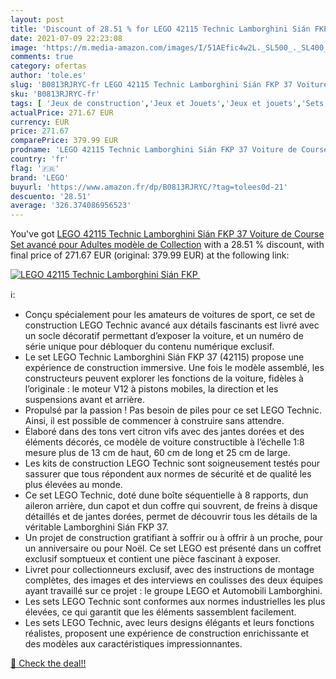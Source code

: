 ```yaml
---
layout: post
title: 'Discount of 28.51 % for LEGO 42115 Technic Lamborghini Sián FKP '
date: 2021-07-09 22:23:08
image: 'https://m.media-amazon.com/images/I/51AEfic4w2L._SL500_._SL400_.jpg'
comments: true
category: ofertas
author: 'tole.es'
slug: 'B0813RJRYC-fr LEGO 42115 Technic Lamborghini Sián FKP 37 Voiture de...'
sku: 'B0813RJRYC-fr'
tags: [ 'Jeux de construction','Jeux et Jouets','Jeux et jouets','Sets de jeux de construction','lego', ]
actualPrice: 271.67 EUR
currency: EUR
price: 271.67
comparePrice: 379.99 EUR
prodname: 'LEGO 42115 Technic Lamborghini Sián FKP 37 Voiture de Course  Set avancé pour Adultes  modèle de Collection'
country: 'fr'
flag: '🇫🇷'
brand: 'LEGO'
buyurl: 'https://www.amazon.fr/dp/B0813RJRYC/?tag=tolees0d-21'
descuento: '28.51'
average: '326.374086956523'
---
```


You've got [LEGO 42115 Technic Lamborghini Sián FKP 37 Voiture de Course  Set avancé pour Adultes  modèle de Collection](https://www.amazon.fr/dp/B0813RJRYC/?tag=tolees0d-21) with a  28.51 % discount, with final price of 271.67 EUR (original: 379.99 EUR) at the following link:

[![LEGO 42115 Technic Lamborghini Sián FKP ](https://m.media-amazon.com/images/I/51AEfic4w2L._SL500_._SL400_.jpg)](https://www.amazon.fr/dp/B0813RJRYC/?tag=tolees0d-21)

ℹ️:

- Conçu spécialement pour les amateurs de voitures de sport, ce set de construction LEGO Technic avancé aux détails fascinants est livré avec un socle décoratif permettant d’exposer la voiture, et un numéro de série unique pour débloquer du contenu numérique exclusif.
- Le set LEGO Technic Lamborghini Sián FKP 37 (42115) propose une expérience de construction immersive. Une fois le modèle assemblé, les constructeurs peuvent explorer les fonctions de la voiture, fidèles à l’originale : le moteur V12 à pistons mobiles, la direction et les suspensions avant et arrière.
- Propulsé par la passion ! Pas besoin de piles pour ce set LEGO Technic. Ainsi, il est possible de commencer à construire sans attendre.
- Élaboré dans des tons vert citron vifs avec des jantes dorées et des éléments décorés, ce modèle de voiture constructible à l’échelle 1:8 mesure plus de 13 cm de haut, 60 cm de long et 25 cm de large.
- Les kits de construction LEGO Technic sont soigneusement testés pour sassurer que tous répondent aux normes de sécurité et de qualité les plus élevées au monde.
- Ce set LEGO Technic, doté dune boîte séquentielle à 8 rapports, dun aileron arrière, dun capot et dun coffre qui souvrent, de freins à disque détaillés et de jantes dorées, permet de découvrir tous les détails de la véritable Lamborghini Sián FKP 37.
- Un projet de construction gratifiant à soffrir ou à offrir à un proche, pour un anniversaire ou pour Noël. Ce set LEGO est présenté dans un coffret exclusif somptueux et contient une pièce fascinant à exposer.
- Livret pour collectionneurs exclusif, avec des instructions de montage complètes, des images et des interviews en coulisses des deux équipes ayant travaillé sur ce projet : le groupe LEGO et Automobili Lamborghini.
- Les sets LEGO Technic sont conformes aux normes industrielles les plus élevées, ce qui garantit que les éléments sassemblent facilement.
- Les sets LEGO Technic, avec leurs designs élégants et leurs fonctions réalistes, proposent une expérience de construction enrichissante et des modèles aux caractéristiques impressionnantes.

[🛒 Check the deal!!](https://www.amazon.fr/dp/B0813RJRYC/?tag=tolees0d-21)
